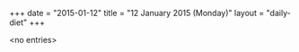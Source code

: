 +++
date = "2015-01-12"
title = "12 January 2015 (Monday)"
layout = "daily-diet"
+++

<p>&lt;no entries&gt;</p>